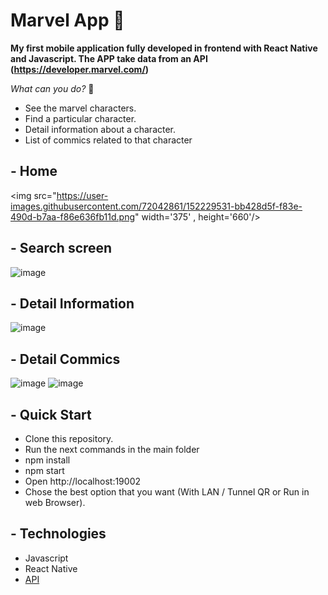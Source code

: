 # Marvel App 🤖

**My first mobile application fully developed in frontend with React Native and Javascript. The APP take data from an API (https://developer.marvel.com/)**

*What can you do?*  🤔
- See the marvel characters.
- Find a particular character.
- Detail information about a character.
- List of commics related to that character


## - Home

<img src="https://user-images.githubusercontent.com/72042861/152229531-bb428d5f-f83e-490d-b7aa-f86e636fb11d.png" width='375' , height='660'/>


## - Search screen

![image](https://user-images.githubusercontent.com/72042861/152229575-55f59ab4-d4c0-48e3-8f4e-80f40f9f8e34.png)


## - Detail Information

![image](https://user-images.githubusercontent.com/72042861/152229607-2f5c6abe-4672-411b-9af9-91dc5f63c94e.png)


## - Detail Commics

![image](https://user-images.githubusercontent.com/72042861/152229629-0e8d641a-3fff-402d-a537-afc4671a1de1.png)
![image](https://user-images.githubusercontent.com/72042861/152229644-63eaa979-23f1-4599-80ed-45da15a7000b.png)


## - Quick Start
- Clone this repository.
- Run the next commands in the main folder
- npm install
- npm start
- Open http://localhost:19002
- Chose the best option that you want (With LAN / Tunnel QR or Run in web Browser).

## - Technologies
- Javascript
- React Native
- <a href="https://developer.marvel.com/">API</a>


